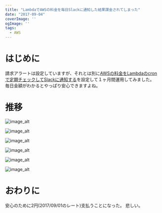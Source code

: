 ```yaml
---
title: "LambdaでAWSの料金を毎日Slackに通知した結果課金されてしまった"
date: "2017-09-04"
coverImage: ''
ogImage: ''
tags:
  - AWS
---
```

# はじめに
請求アラートは設定していますが、それとは別に[AWSの料金をLambdaのcronで定期チェックしてSlackに通知する](http://qiita.com/saku/items/fc6b70a420a5c510de2b)を設定して１ヶ月間運用してみました。  
毎日金額がわかるとやっぱり安心できますよね。

# 推移

![image_alt](/images/aws-0001/2017-09-04-4.png)

![image_alt](/images/aws-0001/2017-09-04-5.png)

![image_alt](/images/aws-0001/2017-09-04-6.png)

![image_alt](/images/aws-0001/2017-09-04-7.png)

![image_alt](/images/aws-0001/2017-09-04-8.png)

![image_alt](/images/aws-0001/2017-09-04-9.png)

# おわりに
安心のために2円(2017/09/01のレート)支払うことになった。
悲しい。
